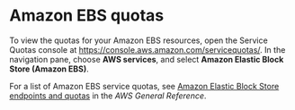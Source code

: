# Amazon EBS quotas<a name="ebs-resource-quotas"></a>

To view the quotas for your Amazon EBS resources, open the Service Quotas console at [https://console\.aws\.amazon\.com/servicequotas/](https://console.aws.amazon.com/servicequotas/)\. In the navigation pane, choose **AWS services**, and select **Amazon Elastic Block Store \(Amazon EBS\)**\.

For a list of Amazon EBS service quotas, see [Amazon Elastic Block Store endpoints and quotas](https://docs.aws.amazon.com/general/latest/gr/ebs-service.html) in the *AWS General Reference*\.
